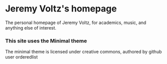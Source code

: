 # Jeremy Voltz's homepage

The personal homepage of Jeremy Voltz, for academics, music, and anything else of interest.

### This site uses the Minimal theme

The minimal theme is licensed under creative commons, authored by github user orderedlist

